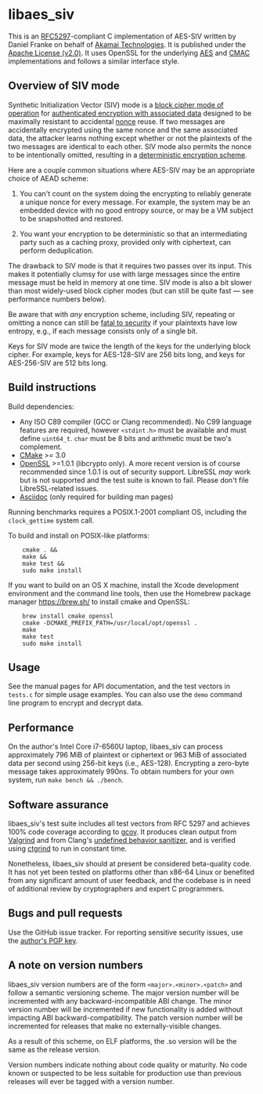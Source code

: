 # libaes_siv

This is an [RFC5297](https://tools.ietf.org/html/rfc5297)-compliant C
implementation of AES-SIV written by Daniel Franke on behalf of
[Akamai Technologies](https://www.akamai.com). It is published under
the [Apache License
(v2.0)](https://www.apache.org/licenses/LICENSE-2.0).  It uses OpenSSL
for the underlying
[AES](https://en.wikipedia.org/wiki/Advanced_Encryption_Standard) and
[CMAC](https://en.wikipedia.org/wiki/One-key_MAC) implementations and
follows a similar interface style.

## Overview of SIV mode

Synthetic Initialization Vector (SIV) mode is a [block cipher mode of
operation](https://en.wikipedia.org/wiki/Block_cipher_mode_of_operation)
for [authenticated encryption with associated
data](https://en.wikipedia.org/wiki/Authenticated_encryption) designed
to be maximally resistant to accidental
[nonce](https://en.wikipedia.org/wiki/Cryptographic_nonce) reuse.  If
two messages are accidentally encrypted using the same nonce and the
same associated data, the attacker learns nothing except whether or
not the plaintexts of the two messages are identical to each other.
SIV mode also permits the nonce to be intentionally omitted, resulting
in a [deterministic encryption
scheme](https://en.wikipedia.org/wiki/Deterministic_encryption).

Here are a couple common situations where AES-SIV may be an
appropriate choice of AEAD scheme:

1. You can't count on the system doing the encrypting to reliably
   generate a unique nonce for every message. For example, the system
   may be an embedded device with no good entropy source, or may be a
   VM subject to be snapshotted and restored.

2. You want your encryption to be deterministic so that an
   intermediating party such as a caching proxy, provided only with
   ciphertext, can perform deduplication.

The drawback to SIV mode is that it requires two passes over its
input. This makes it potentially clumsy for use with large messages
since the entire message must be held in memory at one time. SIV mode
is also a bit slower than most widely-used block cipher modes (but
can still be quite fast — see performance numbers below).

Be aware that with *any* encryption scheme, including SIV, repeating
or omitting a nonce can still be [fatal to
security](https://xkcd.com/257) if your plaintexts have low entropy,
e.g., if each message consists only of a single bit.

Keys for SIV mode are twice the length of the keys for the underlying
block cipher. For example, keys for AES-128-SIV are 256 bits long,
and keys for AES-256-SIV are 512 bits long.

## Build instructions

Build dependencies:

* Any ISO C89 compiler (GCC or Clang recommended). No C99 language
  features are required, however `<stdint.h>` must be available and
  must define `uint64_t`. `char` must be 8 bits and arithmetic must be
  two's complement.
* [CMake](https://cmake.org) >= 3.0
* [OpenSSL](https://openssl.org) >=1.0.1 (libcrypto only). A more
  recent version is of course recommended since 1.0.1 is out of
  security support. LibreSSL *may* work but is not supported and
  the test suite is known to fail. Please don't file LibreSSL-related
  issues.
* [Asciidoc](http://asciidoc.org) (only required for building man pages)

Running benchmarks requires a POSIX.1-2001 compliant OS, including
the `clock_gettime` system call.

To build and install on POSIX-like platforms:
```
    cmake . &&
    make &&
    make test &&
    sudo make install
```

If you want to build on an OS X machine, install the Xcode development
environment and the command line tools, then use the Homebrew package
manager https://brew.sh/ to install cmake and OpenSSL:
```
    brew install cmake openssl
    cmake -DCMAKE_PREFIX_PATH=/usr/local/opt/openssl .
    make
    make test
    sudo make install
```

## Usage

See the manual pages for API documentation, and the test vectors
in `tests.c` for simple usage examples.  You can also use the `demo` command
line program to encrypt and decrypt data.

## Performance

On the author's Intel Core i7-6560U laptop, libaes_siv can process
approximately 796 MiB of plaintext or ciphertext or 963 MiB of
associated data per second using 256-bit keys
(i.e., AES-128). Encrypting a zero-byte message takes approximately
990ns. To obtain numbers for your own system, run `make bench &&
./bench`.

## Software assurance

libaes_siv's test suite includes all test vectors from RFC 5297 and
achieves 100% code coverage according to
[gcov](https://gcc.gnu.org/onlinedocs/gcc/Gcov.html). It produces
clean output from [Valgrind](https://valgrind.org) and from Clang's
[undefined behavior
sanitizer](https://clang.llvm.org/docs/UndefinedBehaviorSanitizer.html),
and is verified using [ctgrind](https://github.com/agl/ctgrind) to run
in constant time.

Nonetheless, libaes_siv should at present be considered beta-quality
code. It has not yet been tested on platforms other than x86-64 Linux
or benefited from any significant amount of user feedback, and
the codebase is in need of additional review by cryptographers and
expert C programmers.

## Bugs and pull requests

Use the GitHub issue tracker. For reporting sensitive security issues,
use the [author's PGP key](https://www.dfranke.us/contact.html).

## A note on version numbers

libaes_siv version numbers are of the form `<major>.<minor>.<patch>`
and follow a semantic versioning scheme. The major version number
will be incremented with any backward-incompatible ABI change. The
minor version number will be incremented if new functionality is
added without impacting ABI backward-compatibility. The patch
version number will be incremented for releases that make no
externally-visible changes.

As a result of this scheme, on ELF platforms, the .so version will
be the same as the release version.

Version numbers indicate nothing about code quality or maturity.  No
code known or suspected to be less suitable for production use than
previous releases will ever be tagged with a version number.
